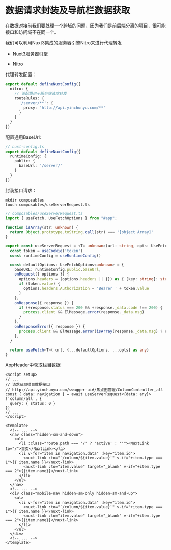 # 数据请求封装及导航栏数据获取

在数据对接前我们要处理一个跨域的问题，因为我们是前后端分离的项目，很可能接口和访问域不在同一个。

我们可以利用Nuxt3集成的服务器引擎Nitro来进行代理转发

* [Nuxt3服务器引擎](https://nuxt.com.cn/docs/guide/concepts/server-engine)

* [Nitro](https://nitro.unjs.io/config)

代理转发配置：
```ts
export default defineNuxtConfig({
  nitro: {
    // 该配置用于服务端请求转发
    routeRules: {
      '/server/**': {
        proxy: 'http://api.yinchunyu.com/**'
      }
    }
  }
})
```

配置通用BaseUrl:
```ts
// nuxt-config.ts
export default defineNuxtConfig({
  runtimeConfig: {
    public: {
      baseUrl: '/server/'
    }
  }
})
```

封装接口请求：

```shell
mkdir composables
touch composables/useServerRequest.ts
```

```ts
// composables/useServerRequest.ts
import { useFetch, UseFetchOptions } from "#app";

function isArray(str: unknown) {
  return Object.prototype.toString.call(str) === '[object Array]'
}

export const useServerRequest = <T= unknown>(url: string, opts: UseFetchOptions<T, unknown>) => {
  const token = useCookie('token')
  const runtimeConfig = useRuntimeConfig()

  const defaultOptions: UseFetchOptions<unknown> = {
    baseURL: runtimeConfig.public.baseUrl,
    onRequest({ options }) {
      options.headers = (options.headers || {}) as { [key: string]: string }
      if (token.value) {
        options.headers.Authorization = 'Bearer ' + token.value
      }
    },
    onResponse({ response }) {
      if (+response.status === 200 && +response._data.code !== 200) {
        process.client && ElMessage.error(response._data.msg)
      }
    },
    onResponseError({ response }) {
      process.client && ElMessage.error(isArray(response._data.msg) ? response._data.msg[0] : response._data.msg)
    },
  }

  return useFetch<T>( url, {...defaultOptions, ...opts} as any)
}
```

AppHeader中获取栏目数据

<CodeGroup>
  <CodeGroupItem title="Javascript" active>

```vue
<script setup>
// ...
// 请求获取栏目数据接口
// http://api.yinchunyu.com/swagger-ui#/焦点图管理/ColumnController_all
const { data: navigation } = await useServerRequest<{data: any}>('column/all', {
  query: { status: 0 }
})
// ...
</script>
```

  </CodeGroupItem>

  <CodeGroupItem title="Template">

```vue
<template>
  <!-- ... -->
  <nav class="hidden-sm-and-down">
    <ul>
      <li :class="route.path === '/' ? 'active' : ''"><NuxtLink to="/">首页</NuxtLink></li>
      <li v-for="item in navigation.data" :key="item.id">
        <nuxt-link :to="`/column/${item.value}`" v-if="+item.type === 1">{{ item.name }}</nuxt-link>
        <nuxt-link :to="item.value" target="_blank" v-if="+item.type === 2">{{item.name}}</nuxt-link>
      </li>
    </ul>
  </nav>
  <!-- ... -->
  <div class="mobile-nav hidden-sm-only hidden-sm-and-up">
    <ul>
      <li v-for="item in navigation.data" :key="item.id">
        <nuxt-link :to="`/column/${item.value}`" v-if="+item.type === 1">{{ item.name }}</nuxt-link>
        <nuxt-link :to="item.value" target="_blank" v-if="+item.type === 2">{{item.name}}</nuxt-link>
      </li>
    </ul>
  </div>
  <!-- ... -->
</template>
```
  </CodeGroupItem>
</CodeGroup>






